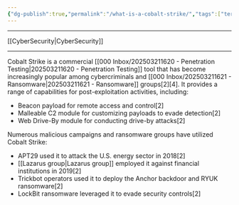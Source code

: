 ```yaml
---
{"dg-publish":true,"permalink":"/what-is-a-cobalt-strike/","tags":["term"],"created":"2024-06-27T00:13:51.000-04:00","updated":"2025-03-21T17:23:22.654-04:00"}
---
```


---

[[CyberSecurity\|CyberSecurity]]

---

Cobalt Strike is a commercial [[000 Inbox/202503211620 - Penetration Testing\|202503211620 - Penetration Testing]] tool that has become increasingly popular among cybercriminals and [[000 Inbox/202503211621 - Ransomware\|202503211621 - Ransomware]] groups[2][4]. It provides a range of capabilities for post-exploitation activities, including:

- Beacon payload for remote access and control[2]
- Malleable C2 module for customizing payloads to evade detection[2]
- Web Drive-By module for conducting drive-by attacks[2]

Numerous malicious campaigns and ransomware groups have utilized Cobalt Strike:

- APT29 used it to attack the U.S. energy sector in 2018[2]
- [[Lazarus group\|Lazarus group]] employed it against financial institutions in 2019[2]
- Trickbot operators used it to deploy the Anchor backdoor and RYUK ransomware[2]
- LockBit ransomware leveraged it to evade security controls[2]